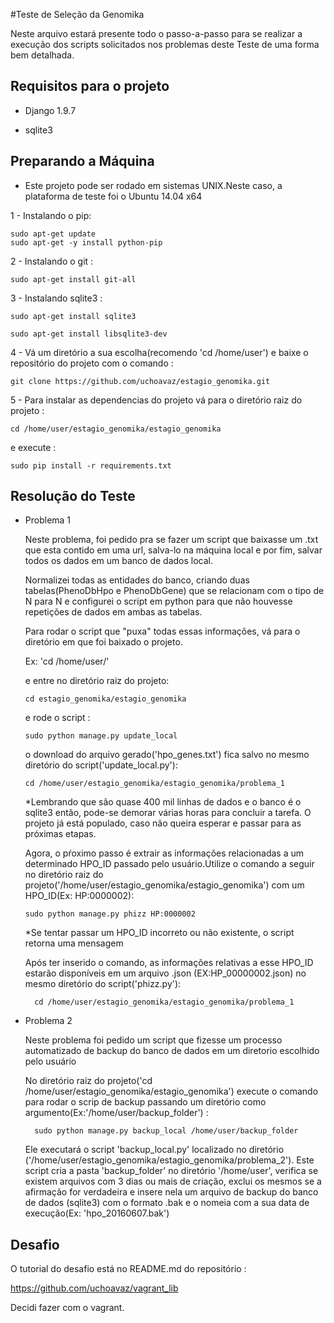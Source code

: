 #Teste de Seleção da Genomika

  Neste arquivo estará presente todo o passo-a-passo para se realizar a execução dos scripts solicitados nos problemas deste Teste de uma forma bem detalhada.

Requisitos para o projeto
------------

- Django 1.9.7

- sqlite3

Preparando a Máquina
------------
* Este projeto pode ser rodado em sistemas UNIX.Neste caso, a plataforma de teste foi o Ubuntu 14.04 x64

1 - Instalando o pip:

    sudo apt-get update
    sudo apt-get -y install python-pip

2 - Instalando o git :
    
    sudo apt-get install git-all

3 - Instalando sqlite3 :

    sudo apt-get install sqlite3
    
    sudo apt-get install libsqlite3-dev

4 - Vá um diretório a sua escolha(recomendo 'cd /home/user') e baixe o repositório do projeto com o comando :

    git clone https://github.com/uchoavaz/estagio_genomika.git

5 - Para instalar as dependencias do projeto vá para o diretório raiz do projeto :

    cd /home/user/estagio_genomika/estagio_genomika
  
  e execute :

    sudo pip install -r requirements.txt
Resolução do Teste
------------

- Problema 1

  Neste problema, foi pedido pra se fazer um script que baixasse um .txt que esta contido em uma url, salva-lo na máquina local e por fim, salvar todos os dados em um banco de dados local.
  
  Normalizei todas as entidades do banco, criando duas tabelas(PhenoDbHpo e PhenoDbGene) que se relacionam com o tipo de N para N e configurei o script em python para que não houvesse repetições de dados em ambas as tabelas.
  
  Para rodar o script que "puxa" todas essas informações, vá para o diretório em que foi baixado o projeto.
  
  Ex: 'cd /home/user/'
  
  e entre no diretório raiz do projeto:
  
      cd estagio_genomika/estagio_genomika
  
  e rode o script :
  
      sudo python manage.py update_local
  
  o download do arquivo gerado('hpo_genes.txt') fica salvo no mesmo diretório do script('update_local.py'):
  
      cd /home/user/estagio_genomika/estagio_genomika/problema_1
  
  *Lembrando que são quase 400 mil linhas de dados e o banco é o sqlite3 então, pode-se demorar várias horas para concluir a tarefa. O projeto já está populado, caso não queira esperar e passar para as próximas etapas.
  
  Agora, o pŕoximo passo é extrair as informações relacionadas a um determinado HPO_ID passado pelo usuário.Utilize o comando a seguir no diretório raiz do projeto('/home/user/estagio_genomika/estagio_genomika') com um HPO_ID(Ex: HP:0000002):
  
      sudo python manage.py phizz HP:0000002
  
  *Se tentar passar um HPO_ID incorreto ou não existente, o script retorna uma mensagem
  
  Após ter inserido o comando, as informações relativas a esse HPO_ID estarão disponíveis em um arquivo .json (EX:HP_00000002.json) no mesmo diretório do script('phizz.py'):
  
        cd /home/user/estagio_genomika/estagio_genomika/problema_1

- Problema 2
  
  Neste problema foi pedido um script que fizesse um processo automatizado de backup do banco de dados em um diretorio escolhido pelo usuário
  
  No diretório raiz do projeto('cd /home/user/estagio_genomika/estagio_genomika') execute o comando para rodar o scrip de backup passando um diretório como argumento(Ex:'/home/user/backup_folder') :
      
        sudo python manage.py backup_local /home/user/backup_folder

  Ele executará o script 'backup_local.py' localizado no diretório ('/home/user/estagio_genomika/estagio_genomika/problema_2'). Este script cria a pasta 'backup_folder' no diretório '/home/user', verifica se existem arquivos com 3 dias ou mais de criação, exclui os mesmos se a afirmação for verdadeira e insere nela um arquivo de backup do banco de dados (sqlite3) com o formato .bak e o nomeia com a sua data de execução(Ex: 'hpo_20160607.bak')

Desafio
------------

  O tutorial do desafio está no README.md do repositório :
  
  https://github.com/uchoavaz/vagrant_lib
  
  Decidi fazer com o vagrant.
  
